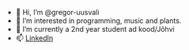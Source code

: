 - 👋 Hi, I’m @gregor-uusvali
- 👀 I’m interested in programming, music and plants. 
- 🌱 I’m currently a 2nd year student ad kood/Jõhvi
- 📫 [LinkedIn](https://www.linkedin.com/in/gregor-uusvali/) 

<!---
gregor-uusvali/gregor-uusvali is a ✨ special ✨ repository because its `README.md` (this file) appears on your GitHub profile.
You can click the Preview link to take a look at your changes.
--->

